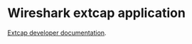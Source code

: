 # Wireshark extcap application

[Extcap developer documentation](https://www.wireshark.org/docs/wsdg_html_chunked/ChCaptureExtcap.html).

